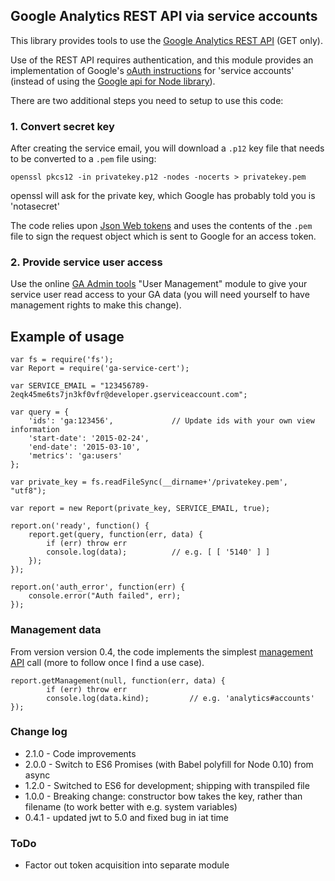 ## Google Analytics REST API via service accounts

This library provides tools to use the [Google Analytics REST API](https://developers.google.com/analytics/devguides/reporting/core/v3/reference) (GET only).

Use of the REST API requires authentication, and this module provides an implementation of Google's [oAuth instructions](https://developers.google.com/accounts/docs/OAuth2ServiceAccount) for 'service accounts' (instead of using the [Google api for Node library](https://github.com/google/google-api-nodejs-client)).

There are two additional steps you need to setup to use this code:

### 1. Convert secret key
After creating the service email, you will download a `.p12` key file that needs to be converted to a `.pem` file using:

`openssl pkcs12 -in privatekey.p12 -nodes -nocerts > privatekey.pem`

openssl will ask for the private key, which Google has probably told you is 'notasecret'

The code relies upon [Json Web tokens](https://github.com/auth0/node-jsonwebtoken) and uses the contents of the `.pem` file to sign the request object which is sent to Google for an access token.

### 2. Provide service user access
Use the online [GA Admin tools](https://www.google.com/analytics/web/?hl=en#management/Settings/) "User Management" module to give your service user read access to your GA data (you will need yourself to have management rights to make this change).

## Example of usage

```
var fs = require('fs');
var Report = require('ga-service-cert');

var SERVICE_EMAIL = "123456789-2eqk45me6ts7jn3kf0vfr@developer.gserviceaccount.com";

var query = {
	'ids': 'ga:123456', 			// Update ids with your own view information
	'start-date': '2015-02-24',
	'end-date': '2015-03-10',
	'metrics': 'ga:users'
};

var private_key = fs.readFileSync(__dirname+'/privatekey.pem', "utf8");

var report = new Report(private_key, SERVICE_EMAIL, true);

report.on('ready', function() {
	report.get(query, function(err, data) {
		if (err) throw err
		console.log(data); 			// e.g. [ [ '5140' ] ]
	});
});

report.on('auth_error', function(err) {
	console.error("Auth failed", err);
});
```

### Management data
From version version 0.4, the code implements the simplest [management API](https://developers.google.com/analytics/devguides/config/mgmt/v3/mgmtRest) call (more to follow once I find a use case).

```
report.getManagement(null, function(err, data) {
		if (err) throw err
		console.log(data.kind); 		// e.g. 'analytics#accounts'
});
```

### Change log
 - 2.1.0 - Code improvements
 - 2.0.0 - Switch to ES6 Promises (with Babel polyfill for Node 0.10) from async
 - 1.2.0 - Switched to ES6 for development; shipping with transpiled file
 - 1.0.0 - Breaking change: constructor bow takes the key, rather than filename (to work better with e.g. system variables)
 - 0.4.1 - updated jwt to 5.0 and fixed bug in iat time

### ToDo
 - Factor out token acquisition into separate module
